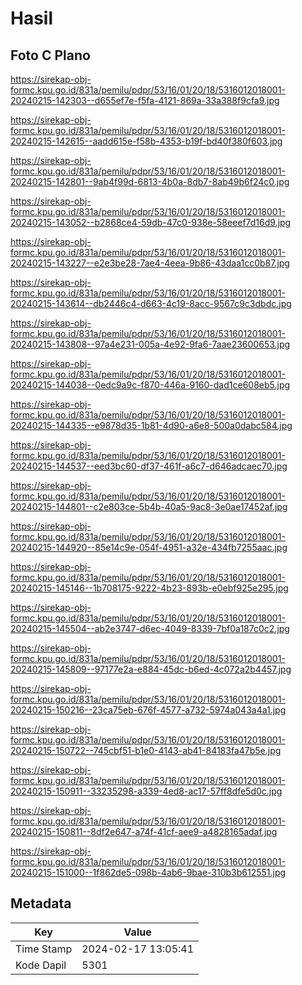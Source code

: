 # Hasil

## Foto C Plano

https://sirekap-obj-formc.kpu.go.id/831a/pemilu/pdpr/53/16/01/20/18/5316012018001-20240215-142303--d655ef7e-f5fa-4121-869a-33a388f9cfa9.jpg

https://sirekap-obj-formc.kpu.go.id/831a/pemilu/pdpr/53/16/01/20/18/5316012018001-20240215-142615--aadd615e-f58b-4353-b19f-bd40f380f603.jpg

https://sirekap-obj-formc.kpu.go.id/831a/pemilu/pdpr/53/16/01/20/18/5316012018001-20240215-142801--9ab4f99d-6813-4b0a-8db7-8ab49b6f24c0.jpg

https://sirekap-obj-formc.kpu.go.id/831a/pemilu/pdpr/53/16/01/20/18/5316012018001-20240215-143052--b2868ce4-59db-47c0-938e-58eeef7d16d9.jpg

https://sirekap-obj-formc.kpu.go.id/831a/pemilu/pdpr/53/16/01/20/18/5316012018001-20240215-143227--e2e3be28-7ae4-4eea-9b86-43daa1cc0b87.jpg

https://sirekap-obj-formc.kpu.go.id/831a/pemilu/pdpr/53/16/01/20/18/5316012018001-20240215-143614--db2446c4-d663-4c19-8acc-9567c9c3dbdc.jpg

https://sirekap-obj-formc.kpu.go.id/831a/pemilu/pdpr/53/16/01/20/18/5316012018001-20240215-143808--97a4e231-005a-4e92-9fa6-7aae23600653.jpg

https://sirekap-obj-formc.kpu.go.id/831a/pemilu/pdpr/53/16/01/20/18/5316012018001-20240215-144038--0edc9a9c-f870-446a-9160-dad1ce608eb5.jpg

https://sirekap-obj-formc.kpu.go.id/831a/pemilu/pdpr/53/16/01/20/18/5316012018001-20240215-144335--e9878d35-1b81-4d90-a6e8-500a0dabc584.jpg

https://sirekap-obj-formc.kpu.go.id/831a/pemilu/pdpr/53/16/01/20/18/5316012018001-20240215-144537--eed3bc60-df37-461f-a6c7-d646adcaec70.jpg

https://sirekap-obj-formc.kpu.go.id/831a/pemilu/pdpr/53/16/01/20/18/5316012018001-20240215-144801--c2e803ce-5b4b-40a5-9ac8-3e0ae17452af.jpg

https://sirekap-obj-formc.kpu.go.id/831a/pemilu/pdpr/53/16/01/20/18/5316012018001-20240215-144920--85e14c9e-054f-4951-a32e-434fb7255aac.jpg

https://sirekap-obj-formc.kpu.go.id/831a/pemilu/pdpr/53/16/01/20/18/5316012018001-20240215-145146--1b708175-9222-4b23-893b-e0ebf925e295.jpg

https://sirekap-obj-formc.kpu.go.id/831a/pemilu/pdpr/53/16/01/20/18/5316012018001-20240215-145504--ab2e3747-d6ec-4049-8339-7bf0a187c0c2.jpg

https://sirekap-obj-formc.kpu.go.id/831a/pemilu/pdpr/53/16/01/20/18/5316012018001-20240215-145809--97177e2a-e884-45dc-b6ed-4c072a2b4457.jpg

https://sirekap-obj-formc.kpu.go.id/831a/pemilu/pdpr/53/16/01/20/18/5316012018001-20240215-150216--23ca75eb-676f-4577-a732-5974a043a4a1.jpg

https://sirekap-obj-formc.kpu.go.id/831a/pemilu/pdpr/53/16/01/20/18/5316012018001-20240215-150722--745cbf51-b1e0-4143-ab41-84183fa47b5e.jpg

https://sirekap-obj-formc.kpu.go.id/831a/pemilu/pdpr/53/16/01/20/18/5316012018001-20240215-150911--33235298-a339-4ed8-ac17-57ff8dfe5d0c.jpg

https://sirekap-obj-formc.kpu.go.id/831a/pemilu/pdpr/53/16/01/20/18/5316012018001-20240215-150811--8df2e647-a74f-41cf-aee9-a4828165adaf.jpg

https://sirekap-obj-formc.kpu.go.id/831a/pemilu/pdpr/53/16/01/20/18/5316012018001-20240215-151000--1f862de5-098b-4ab6-9bae-310b3b612551.jpg


## Metadata

| Key        | Value               |
| ---------- | ------------------- |
| Time Stamp | 2024-02-17 13:05:41 |
| Kode Dapil | 5301                |



